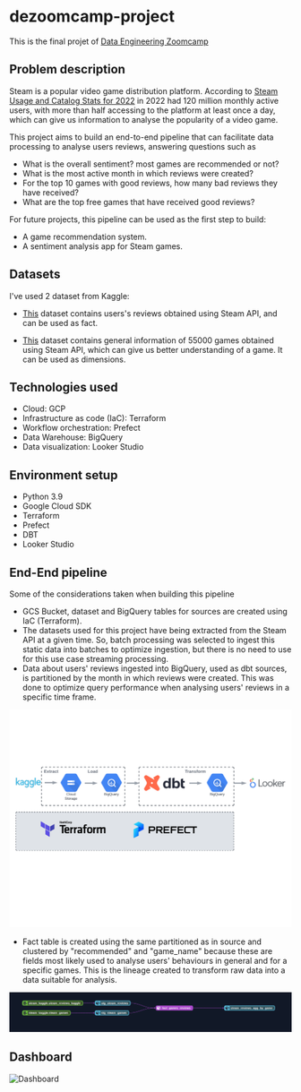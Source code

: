 # dezoomcamp-project

This is the final projet of [Data Engineering Zoomcamp](https://github.com/DataTalksClub/data-engineering-zoomcamp)

## Problem description
Steam is a popular video game distribution platform. According to [Steam Usage and Catalog Stats for 2022](https://backlinko.com/steam-users) in 2022 had 120 million monthly active users, with more than half accessing to the platform at least once a day, which can give us information to analyse the popularity of a video game.   

This project aims to build an end-to-end pipeline that can facilitate data processing to analyse users reviews, answering questions such as
- What is the overall sentiment? most games are recommended or not?
- What is the most active month in which reviews were created?
- For the top 10 games with good reviews, how many bad reviews they have received?
- What are the top free games that have received good reviews?

For future projects, this pipeline can be used as the first step to build:
- A game recommendation system.
- A sentiment analysis app for Steam games.

## Datasets
I've used 2 dataset from Kaggle:

- [This](https://www.kaggle.com/datasets/forgemaster/steam-reviews-dataset) dataset contains users's reviews obtained using Steam API, and can be used as fact.

- [This](https://www.kaggle.com/datasets/tristan581/all-55000-games-on-steam-november-2022) dataset contains general information of 55000 games obtained using Steam API, which can give us better understanding of a game. It can be used as dimensions.

## Technologies used

- Cloud: GCP
- Infrastructure as code (IaC): Terraform
- Workflow orchestration: Prefect
- Data Warehouse: BigQuery
- Data visualization: Looker Studio

## Environment setup

- Python 3.9
- Google Cloud SDK
- Terraform
- Prefect
- DBT
- Looker Studio

## End-End pipeline

Some of the considerations taken when building this pipeline

- GCS Bucket, dataset and BigQuery tables for sources are created using IaC (Terraform).
- The datasets used for this project have being extracted from the Steam API at a given time. So, batch processing was selected to ingest this static data into batches to optimize ingestion, but there is no need to use for this use case streaming processing.
- Data about users' reviews ingested into BigQuery, used as dbt sources, is partitioned by the month in which reviews were created. This was done to optimize query performance when analysing users' reviews in a specific time frame.

![Diagram](https://github.com/aliescont/dezoomcamp-project/blob/main/images/dezoomcamp-steam_diagram.png)

- Fact table is created using the same partitioned as in source and clustered by "recommended" and "game_name" because these are fields most likely used to analyse users' behaviours in general and for a specific games. This is the lineage created to transform raw data into a data suitable for analysis.

![DBT Lineage](https://github.com/aliescont/dezoomcamp-project/blob/main/images/dbt_steam_lineage.png)
 
## Dashboard
![Dashboard]()



